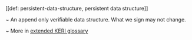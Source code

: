[[def: persistent-data-structure, persistent data structure]]

~ An append only verifiable data structure. What we sign may not change.

~ More in <a href="https://weboftrust.github.io/WOT-terms/docs/glossary/persistent-data-structure">extended KERI glossary</a>

